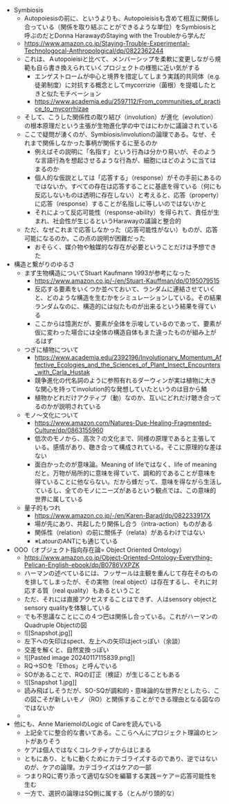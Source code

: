* Symbiosis
	* Autopoiesisの前に、というよりも、Autopoieisisも含めて相互に関係し合っている（関係を取り結ぶことができるような単位）をSymbiosisと呼ぶのだとDonna HarawayのStaying with the Troubleから学んだ
	* https://www.amazon.co.jp/Staying-Trouble-Experimental-Technologocal-Anthropological/dp/0822362244
	* これは、Ａutopoieisiと比べて、メンバーシップを柔軟に変更しながら規範も自ら書き換えられていくプロジェクトの様態に近い気がする
		* エンゲストロームが中心と境界を措定してしまう実践的共同体（e.g.徒弟制度）に対抗する概念としてmycorrizie（菌根）を提唱したときと似たモチベーション
		* https://www.academia.edu/2597112/From_communities_of_practice_to_mycorrhizae
	* そして、こうした関係性の取り結び（involution）が進化（evolution）の根本原理だという主張が生物進化学の中ではにわかに議論されている
	* ここで疑問が湧くのが、Symbiosis/involutionの論理である。なぜ、それまで関係しなかった事柄が関係するに至るのか
		* 例えばその説明に「名指す」という行為は分かり易いが、そのような言語行為を想起させるような行為が、細胞にはどのように当てはまるのか
		* 個人的な仮説としては「応答する」（response）がその手前にあるのではないか。すべての存在は応答することに基底を得ている（何にも反応しないものは透明に存在しない）と考えると、応答（property）に応答（response）することが名指しに等しいのではないかと
		* それによって反応可能性（response-ability）を得られて、責任が生まれ、社会性が生じるというHarawayの議論と整合的
	* ただ、なぜこれまで応答しなかった（応答可能性がない）ものが、応答可能になるのか。この点の説明が困難だった
		* おそらく、媒介物や触媒的な存在が必要ということだけは予想できた
* 構造と繋がりのゆるさ
	* まず生物構造についてStuart Kaufmann 1993が参考になった
		* https://www.amazon.co.jp/-/en/Stuart-Kauffman/dp/0195079515
		* 反応する要素をいくつか並べておいて、ランダムに連結させていくと、どのような構造を生むかをシミュレーションしている。その結果ランダムなのに、構造的には似たものが出来るという結果を得ている
		* ここからは憶測だが、要素が全体を示唆しているのであって、要素が仮に変わった場合には全体の構造自体もまた違ったものが組み上がるはず
	* つぎに植物について
		* https://www.academia.edu/2392196/Involutionary_Momentum_Affective_Ecologies_and_the_Sciences_of_Plant_Insect_Encounters_with_Carla_Hustak
		* 競争進化の代名詞のように参照有れるダーウィンが実は植物に大きな関心を持ってinvolution的な発想していたというのは目から鱗
		* 植物かどれだけアクティブ（動）なのか、互いにどれだけ聴き合ってるのかが説明されている
	* モノ～文化について
		* https://www.amazon.com/Natures-Due-Healing-Fragmented-Culture/dp/0863155960
		* 低次のモノから、高次？の文化まで、同様の原理であると主張している。感情があり、聴き合って構成されている。そこに原理的な差はない
		* 面白かったのが意味論。Meaning of lifeではなく、life of meaningだと。万物が局所的に意味を得ていて、調和的であることが意味を得ていることに他ならない。だから蜂だって、意味を得ながら生活しているし、全てのモノにニーズがあるという観点では、この意味的世界に属している
	* 量子的もつれ
		* https://www.amazon.co.jp/-/en/Karen-Barad/dp/082233917X
		* 場が先にあり、共起したり関係し合う（intra-action）ものがある
		* 関係性（relation）の前に關係子（relata）があるわけではない
		* ※LatourのANTにも通じている
* OOO（オブジェクト指向存在論= Object Oriented Ontology）
	* https://www.amazon.co.jp/Object-Oriented-Ontology-Everything-Pelican-English-ebook/dp/B0786VXPZK
	* ハーマンの述べているには、フッサールは主観を重んじて存在そのものを排してしまったが、その実物（real object）は存在するし、それに対応する質（real quality）もあるということ
	* ただ、それには直接アクセスすることはできず、人はsensory objectとsensory qualityを体験している
	* でも不思議なことにこの４つ巴は関係し合っている。これがハーマンのQuadruple Objectの図
	* ![[Snapshot.jpg]]
	* 左下への矢印はspect、左上への矢印はjectっぽい（余談）
	* 交差を解くと、自然変換っぽい
	* ![[Pasted image 20240117115839.png]]
	* RQ→SOを「Ethos」と呼んでいる
	* SOがあることで、RQの訂正（検証）が生じることもある
	* ![[Snapshot 1.jpg]]
	* 読み飛ばしそうだが、SO-SQが調和的・意味論的な世界だとしたら、この図こそが新しいモノ（RO）と関係することができる理由となる図なのではないか
	*
* 他にも、Anne MariemolのLogic of Careを読んでいる
	* 上記全てに整合的な書いてある。ここらへんにプロジェクト理論のヒントがありそう
	*  ケアは個人ではなくコレクティブからはじまる
	* ともにあり、ともに動くためにカテゴライズするのであり、逆ではないのが、ケアの論理。カテゴライズはケアの一部
	* つまりRQに寄り添って適切なSOを編纂する実践＝ケア＝応答可能性を生む
	* 一方で、選択の論理はSQ側に属する（とんがり頭的な）